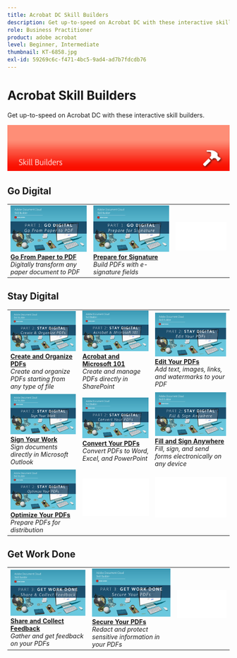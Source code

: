 ```yaml
---
title: Acrobat DC Skill Builders
description: Get up-to-speed on Acrobat DC with these interactive skill builders
role: Business Practitioner
product: adobe acrobat
level: Beginner, Intermediate
thumbnail: KT-6858.jpg
exl-id: 59269c6c-f471-4bc5-9ad4-ad7b7fdcdb76
---
```

# Acrobat Skill Builders

Get up-to-speed on Acrobat DC with these interactive skill builders.

![Acrobat Skill Builder Image](../assets/Hero-SkillBuilders.png)

## Go Digital

<table style="table-layout:fixed">
<tr>
  <td>
    <a href="https://doccloud.adobeconnect.com/paperpdf/">
      <img alt="Paper to PDF" src="../assets/sb_papertopdf.png" />
    </a>
    <div>
    <a href="https://doccloud.adobeconnect.com/paperpdf/"><strong>Go From Paper to PDF</strong></a>
    </div>
    <em>Digitally transform any paper document to PDF</em>
    <br>
  </td>
  <td>
    <a href="https://doccloud.adobeconnect.com/skillbuilder-sigforms/">
      <img alt="Prepare for Signature" src="../assets/sb_prepareforsignature.png" />
    </a>
    <div>
    <a href="https://doccloud.adobeconnect.com/skillbuilder-sigforms/"><strong>Prepare for Signature</strong></a>
    </div>
    <em>Build PDFs with e-signature fields</em>
    <br>
  </td>
  <td>
   <img alt="Spacer" src="../assets/Whitespacer.png" />
    <div>
    <br>
  </td>
</tr>
</table>

## Stay Digital

<table style="table-layout:fixed">
<tr>
 <td>
    <a href="https://doccloud.adobeconnect.com/createpdfs/">
      <img alt="Create and Organize PDFs" src="../assets/sb_create.png" />
    </a>
    <div>
    <a href="https://doccloud.adobeconnect.com/createpdfs/"><strong>Create and Organize PDFs</strong></a>
    </div>
    <em>Create and organize PDFs starting from any type of file</em>
    <br>
  </td>
  <td>
    <a href="https://doccloud.adobeconnect.com/micro/">
      <img alt="Acrobat and Microsoft 101" src="../assets/sb_microsoft.png" />
    </a>
    <div>
    <a href="https://doccloud.adobeconnect.com/micro/"><strong>Acrobat and Microsoft 101</strong></a>
    </div>
    <em>Create and manage PDFs directly in SharePoint</em>
    <br>
  </td>
  <td>
    <a href="https://doccloud.adobeconnect.com/editpdf/">
      <img alt="Edit Your PDFs" src="../assets/sb_edit.png" />
    </a>
    <div>
    <a href="https://doccloud.adobeconnect.com/editpdf/"><strong>Edit Your PDFs</strong></a>
    </div>
    <em>Add text, images, links, and watermarks to your PDF</em>
    <br>
  </td>
</tr>
<tr>
  <td>
    <a href="https://doccloud.adobeconnect.com/sign/">
      <img alt="Sign Your Work" src="../assets/sb_signed.png" />
    </a>
    <div>
    <a href="https://doccloud.adobeconnect.com/sign/"><strong>Sign Your Work</strong></a>
    </div>
    <em>Sign documents directly in Microsoft Outlook</em>
    <br>
  </td>
  <td>
    <a href="https://doccloud.adobeconnect.com/convertpdfs/">
      <img alt="Convert Your PDFs" src="../assets/sb_convert.png" />
    </a>
    <div>
    <a href="https://doccloud.adobeconnect.com/convertpdfs/"><strong>Convert Your PDFs</strong></a>
    </div>
    <em>Convert PDFs to Word, Excel, and PowerPoint</em>
    <br>
  </td>
  <td>
    <a href="https://doccloud.adobeconnect.com/fillsign/">
      <img alt="Fill and Sign Anywhere" src="../assets/sb_fill.png" />
    </a>
    <div>
    <a href="https://doccloud.adobeconnect.com/fillsign/"><strong>Fill and Sign Anywhere</strong></a>
    </div>
    <em>Fill, sign, and send forms electronically on any device</em>
    <br>
  </td>
</tr>
<tr>
  <td>
    <a href="https://doccloud.adobeconnect.com/paperpdf/">
      <img alt="Optimize Your PDFs" src="../assets/sb_optimize.png" />
    </a>
    <div>
    <a href="https://doccloud.adobeconnect.com/optimizepdfs/"><strong>Optimize Your PDFs</strong></a>
    </div>
    <em>Prepare PDFs for distribution</em>
    <br>
  </td>
  <td>
   <img alt="Spacer" src="../assets/Whitespacer.png" />
    <div>
    <br>
  </td>
  <td>
   <img alt="Spacer" src="../assets/Whitespacer.png" />
    <div>
    <br>
  </td>
</tr>
</table>

## Get Work Done

<table style="table-layout:fixed">
<tr>
  <td>
    <a href="https://doccloud.adobeconnect.com/skillbuilder-share/">
      <img alt="Share and Collect Feedback" src="../assets/sb_feedback.png" />
    </a>
    <div>
    <a href="https://doccloud.adobeconnect.com/skillbuilder-share/"><strong>Share and Collect Feedback</strong></a>
    </div>
    <em>Gather and get feedback on your PDFs</em>
    <br>
  </td>
  <td>
    <a href="https://doccloud.adobeconnect.com/securepdfs/">
      <img alt="Secure Your PDFs" src="../assets/sb_secure.png" />
    </a>
    <div>
    <a href="https://doccloud.adobeconnect.com/securepdfs/"><strong>Secure Your PDFs</strong></a>
    </div>
    <em>Redact and protect sensitive information in your PDFs</em>
    <br>
  </td>
  <td>
   <img alt="Spacer" src="../assets/Whitespacer.png" />
    <div>
    <br>
  </td>
</tr>
</table>
